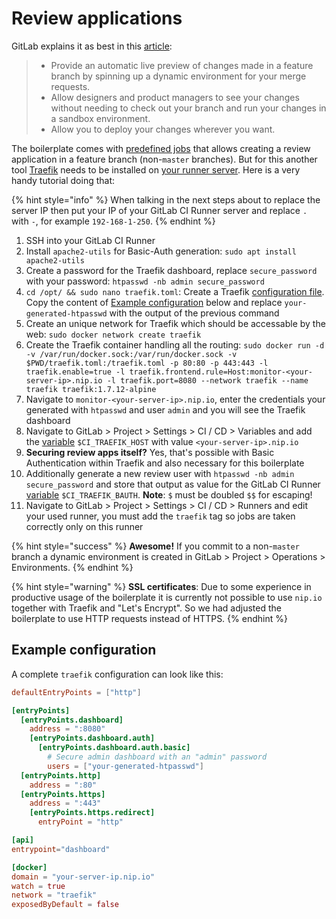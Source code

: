 # Review applications

GitLab explains it as best in this [article](https://docs.gitlab.com/ee/ci/review_apps/):

> -   Provide an automatic live preview of changes made in a feature branch by spinning up a dynamic environment for your merge requests.
> -   Allow designers and product managers to see your changes without needing to check out your branch and run your changes in a sandbox environment.
> -   Allow you to deploy your changes wherever you want.

The boilerplate comes with [predefined jobs](./predefined-pipeline.md#release) that allows creating a review application in a feature branch (non-`master` branches). But for this another tool [Traefik](https://traefik.io/) needs to be installed on [your runner server](./use-own-runner.md). Here is a very handy tutorial doing that:

{% hint style="info" %}
When talking in the next steps about to replace the server IP then put your IP of your GitLab CI Runner server and replace `.` with `-`, for example `192-168-1-250`.
{% endhint %}

1. SSH into your GitLab CI Runner
1. Install `apache2-utils` for Basic-Auth generation: `sudo apt install apache2-utils`
1. Create a password for the Traefik dashboard, replace `secure_password` with your password: `htpasswd -nb admin secure_password`
1. `cd /opt/ && sudo nano traefik.toml`: Create a Traefik [configuration file](https://docs.traefik.io/getting-started/configuration-overview/). Copy the content of [Example configuration](#example-configuration) below and replace `your-generated-htpasswd` with the output of the previous command
1. Create an unique network for Traefik which should be accessable by the web: `sudo docker network create traefik`
1. Create the Traefik container handling all the routing: `sudo docker run -d -v /var/run/docker.sock:/var/run/docker.sock -v $PWD/traefik.toml:/traefik.toml -p 80:80 -p 443:443 -l traefik.enable=true -l traefik.frontend.rule=Host:monitor-<your-server-ip>.nip.io -l traefik.port=8080 --network traefik --name traefik traefik:1.7.12-alpine`
1. Navigate to `monitor-<your-server-ip>.nip.io`, enter the credentials your generated with `htpasswd` and user `admin` and you will see the Traefik dashboard
1. Navigate to GitLab > Project > Settings > CI / CD > Variables and add the [variable](./extend-gitlab-ci-pipeline.md#available-variables) `$CI_TRAEFIK_HOST` with value `<your-server-ip>.nip.io`
1. **Securing review apps itself?** Yes, that's possible with Basic Authentication within Traefik and also necessary for this boilerplate
1. Additionally generate a new review user with `htpasswd -nb admin secure_password` and store that output as value for the GitLab CI Runner [variable](./extend-gitlab-ci-pipeline.md#available-variables) `$CI_TRAEFIK_BAUTH`. **Note**: `$` must be doubled `$$` for escaping!
1. Navigate to GitLab > Project > Settings > CI / CD > Runners and edit your used runner, you must add the `traefik` tag so jobs are taken correctly only on this runner

{% hint style="success" %}
**Awesome!** If you commit to a non-`master` branch a dynamic environment is created in GitLab > Project > Operations > Environments.
{% endhint %}

{% hint style="warning" %}
**SSL certificates**: Due to some experience in productive usage of the boilerplate it is currently not possible to use `nip.io` together with Traefik and "Let's Encrypt". So we had adjusted the boilerplate to use HTTP requests instead of HTTPS.
{% endhint %}

## Example configuration

A complete `traefik` configuration can look like this:

```toml
defaultEntryPoints = ["http"]

[entryPoints]
  [entryPoints.dashboard]
    address = ":8080"
    [entryPoints.dashboard.auth]
      [entryPoints.dashboard.auth.basic]
        # Secure admin dashboard with an "admin" password
        users = ["your-generated-htpasswd"]
  [entryPoints.http]
    address = ":80"
  [entryPoints.https]
    address = ":443"
    [entryPoints.https.redirect]
      entryPoint = "http"

[api]
entrypoint="dashboard"

[docker]
domain = "your-server-ip.nip.io"
watch = true
network = "traefik"
exposedByDefault = false
```
